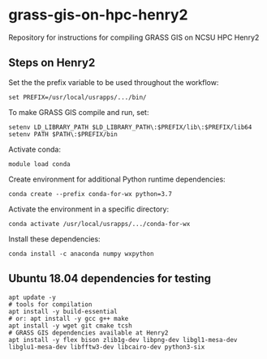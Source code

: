 # grass-gis-on-hpc-henry2

Repository for instructions for compiling GRASS GIS on NCSU HPC Henry2

## Steps on Henry2

Set the the prefix variable to be used throughout the workflow:

```
set PREFIX=/usr/local/usrapps/.../bin/
```

To make GRASS GIS compile and run, set:

```
setenv LD_LIBRARY_PATH $LD_LIBRARY_PATH\:$PREFIX/lib\:$PREFIX/lib64
setenv PATH $PATH\:$PREFIX/bin
```

Activate conda:

```
module load conda
```

Create environment for additional Python runtime dependencies:

```
conda create --prefix conda-for-wx python=3.7
```

Activate the environment in a specific directory:

```
conda activate /usr/local/usrapps/.../conda-for-wx
```

Install these dependencies:

```
conda install -c anaconda numpy wxpython
```

## Ubuntu 18.04 dependencies for testing

```
apt update -y
# tools for compilation
apt install -y build-essential
# or: apt install -y gcc g++ make
apt install -y wget git cmake tcsh
# GRASS GIS dependencies available at Henry2
apt install -y flex bison zlib1g-dev libpng-dev libgl1-mesa-dev libglu1-mesa-dev libfftw3-dev libcairo-dev python3-six
```
